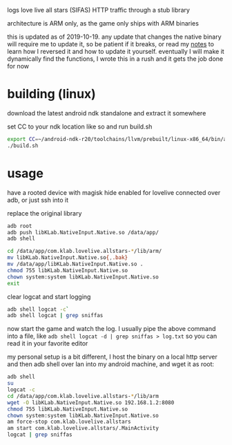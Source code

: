 logs love live all stars (SIFAS) HTTP traffic through a stub library

architecture is ARM only, as the game only ships with ARM binaries

this is updated as of 2019-10-19. any update that changes the native binary
will require me to update it, so be patient if it breaks, or read my
[notes](https://github.com/Francesco149/reversing-sifas) to learn how I
reversed it and how to update it yourself. eventually I will make it
dynamically find the functions, I wrote this in a rush and it gets the job
done for now

# building (linux)
download the latest android ndk standalone and extract it somewhere

set CC to your ndk location like so and run build.sh

```sh
export CC=~/android-ndk-r20/toolchains/llvm/prebuilt/linux-x86_64/bin/armv7a-linux-androideabi21-clang
./build.sh
```

# usage
have a rooted device with magisk hide enabled for lovelive connected over
adb, or just ssh into it

replace the original library

```sh
adb root
adb push libKLab.NativeInput.Native.so /data/app/
adb shell

cd /data/app/com.klab.lovelive.allstars-*/lib/arm/
mv libKLab.NativeInput.Native.so{,.bak}
mv /data/app/libKLab.NativeInput.Native.so .
chmod 755 libKLab.NativeInput.Native.so
chown system:system libKLab.NativeInput.Native.so
exit
```

clear logcat and start logging

```sh
adb shell logcat -c`
adb shell logcat | grep sniffas
```

now start the game and watch the log. I usually pipe the above command into
a file, like `adb shell logcat -d | grep sniffas > log.txt` so you can read
it in your favorite editor

my personal setup is a bit different, I host the binary on a local http
server and then adb shell over lan into my android machine, and wget it
as root:

```sh
adb shell
su
logcat -c
cd /data/app/com.klab.lovelive.allstars-*/lib/arm
wget -O libKLab.NativeInput.Native.so 192.168.1.2:8080
chmod 755 libKLab.NativeInput.Native.so
chown system:system libKLab.NativeInput.Native.so
am force-stop com.klab.lovelive.allstars
am start com.klab.lovelive.allstars/.MainActivity
logcat | grep sniffas
```
